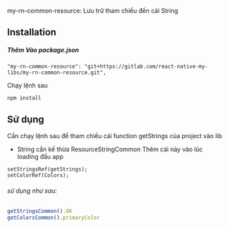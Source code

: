 my-rn-common-resource: Lưu trữ tham chiếu đến cái String
## Installation

##### Thêm Vào package.json
```
"my-rn-common-resource": "git+https://gitlab.com/react-native-my-libs/my-rn-common-resource.git",
```

Chạy  lệnh sau
```
npm install
```

## Sử dụng

Cần chạy lệnh sau để tham chiếu cái function getStrings của project vào lib      
- String cần kế thừa ResourceStringCommon
Thêm cái này vào lúc loading đầu app
```
setStringsRef(getStrings);
setColorRef(Colors);
```

###### sử dụng như sau: 
```javascript
getStringsCommon().OK
getColorsCommon().primaryColor
```
